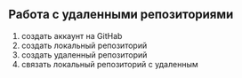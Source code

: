 ## **Работа с удаленными репозиториями**

1. создать аккаунт на GitHab
2. создать локальный репозиторий
3. создать удаленный репозиторий
4. связать локальный репозиторий с удаленным